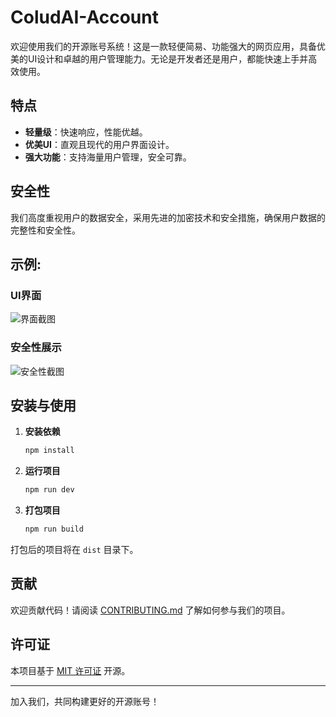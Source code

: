 # ColudAI-Account

欢迎使用我们的开源账号系统！这是一款轻便简易、功能强大的网页应用，具备优美的UI设计和卓越的用户管理能力。无论是开发者还是用户，都能快速上手并高效使用。

## 特点

- **轻量级**：快速响应，性能优越。
- **优美UI**：直观且现代的用户界面设计。
- **强大功能**：支持海量用户管理，安全可靠。

## 安全性

我们高度重视用户的数据安全，采用先进的加密技术和安全措施，确保用户数据的完整性和安全性。

## 示例:

### UI界面
![界面截图](https://github.com/Lt2023/ColudAI-Account/assets/122614217/67de8b88-8954-41a5-9678-f5218e21cfd4)


### 安全性展示
![安全性截图](https://github.com/Lt2023/ColudAI-Account/assets/122614217/e700df70-4a09-466d-b1a3-a7593381fe6c)


## 安装与使用

1. **安装依赖**
    ```bash
    npm install
    ```

2. **运行项目**
    ```bash
    npm run dev
    ```

3. **打包项目**
    ```bash
    npm run build
    ```

打包后的项目将在 `dist` 目录下。

## 贡献

欢迎贡献代码！请阅读 [CONTRIBUTING.md](CONTRIBUTING.md) 了解如何参与我们的项目。

## 许可证

本项目基于 [MIT 许可证](LICENSE) 开源。

---

加入我们，共同构建更好的开源账号！
